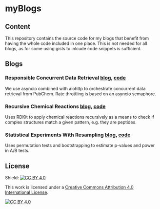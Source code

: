 # myBlogs

## Content
This repository contains the source code for my blogs that benefit from having the whole code included in one place. This is not needed for all blogs, as for some using gists to inlcude code snippets is sufficient.

## Blogs

### Responsible Concurrent Data Retrieval [blog](https://medium.com/p/80bf7911ca06), [code](https://github.com/karpanGit/myBlogs/tree/master/ResponsibleConcurrentDataRetrieval)
We use asyncio combined with aiohttp to orchestrate concurrent data retrieval from PubChem. Rate throttling is based on an asyncio semaphore.

### Recursive Chemical Reactions [blog](https://medium.com/p/c6a0fab95fa0), [code](https://github.com/karpanGit/myBlogs/tree/master/RecursiveChemicalReactions)
Uses RDKit to apply chemical reactions recursively as a means to check if complex structures match a given pattern, e.g. they are peptides.

### Statistical Experiments With Resampling [blog](https://medium.com/p/cb9ad2a5e66b), [code](https://github.com/karpanGit/myBlogs/tree/master/StatisticalExperimentsWithResampling)
Uses permutation tests and bootstrapping to estimate p-values and power in A/B tests.

## License
Shield: [![CC BY 4.0][cc-by-shield]][cc-by]

This work is licensed under a
[Creative Commons Attribution 4.0 International License][cc-by].

[![CC BY 4.0][cc-by-image]][cc-by]

[cc-by]: http://creativecommons.org/licenses/by/4.0/
[cc-by-image]: https://i.creativecommons.org/l/by/4.0/88x31.png
[cc-by-shield]: https://img.shields.io/badge/License-CC%20BY%204.0-lightgrey.svg
